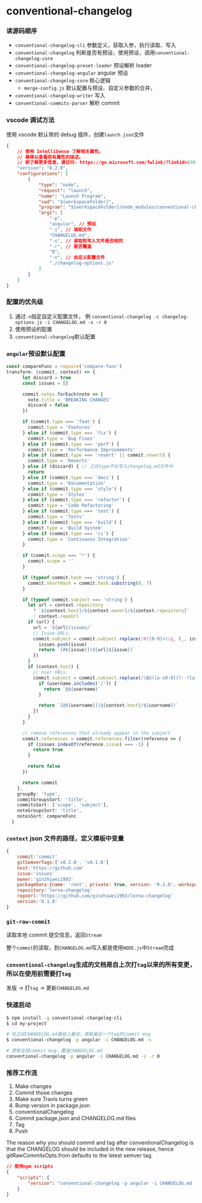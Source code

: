 # conventional-changelog

### 读源码顺序

-   `conventional-changelog-cli` 参数定义，获取入参，执行读取、写入
-   `conventional-changelog` 判断是否有预设，使用预设，调用`conventional-changelog-core`
-   `conventional-changelog-preset-loader` 预设解析 loader
-   `conventional-changelog-angular` angular 预设
-   `conventional-changelog-core` 核心逻辑
    -   `merge-config.js` 默认配置与预设、自定义参数的合并，
-   `conventional-changelog-writer` 写入
-   `conventional-commits-parser` 解析 commit

### vscode 调试方法

使用 vscode 默认带的 debug 插件，创建`launch.json`文件

```json
{
    // 使用 IntelliSense 了解相关属性。
    // 悬停以查看现有属性的描述。
    // 欲了解更多信息，请访问: https://go.microsoft.com/fwlink/?linkid=830387
    "version": "0.2.0",
    "configurations": [
        {
            "type": "node",
            "request": "launch",
            "name": "Launch Program",
            "cwd": "${workspaceFolder}",
            "program": "${workspaceFolder}/node_modules/conventional-changelog-cli/cli.js",
            "args": [
                "-p",
                "angular", // 预设
                "-i", // 读取文件
                "CHANGELOG.md",
                "-s", // 读取和写入文件是否相同
                "-r", // 是否覆盖
                "0",
                "-n", // 自定义配置文件
                "./changelog-options.js"
            ]
        }
    ]
}
```

### 配置的优先级

1. 通过`-n`指定自定义配置文件， 例 `conventional-changelog -c changelog-options.js -i CHANGELOG.md -s -r 0`
2. 使用预设的配置
3. `conventional-changelog`默认配置

### `angular`预设默认配置

```javascript
const compareFunc = require('compare-func')
transform: (commit, context) => {
      let discard = true
      const issues = []

      commit.notes.forEach(note => {
        note.title = 'BREAKING CHANGES'
        discard = false
      })

      if (commit.type === 'feat') {
        commit.type = 'Features'
      } else if (commit.type === 'fix') {
        commit.type = 'Bug Fixes'
      } else if (commit.type === 'perf') {
        commit.type = 'Performance Improvements'
      } else if (commit.type === 'revert' || commit.revert) {
        commit.type = 'Reverts'
      } else if (discard) { // 之后type不在写入changelog.md文件中
        return
      } else if (commit.type === 'docs') {
        commit.type = 'Documentation'
      } else if (commit.type === 'style') {
        commit.type = 'Styles'
      } else if (commit.type === 'refactor') {
        commit.type = 'Code Refactoring'
      } else if (commit.type === 'test') {
        commit.type = 'Tests'
      } else if (commit.type === 'build') {
        commit.type = 'Build System'
      } else if (commit.type === 'ci') {
        commit.type = 'Continuous Integration'
      }

      if (commit.scope === '*') {
        commit.scope = ''
      }

      if (typeof commit.hash === 'string') {
        commit.shortHash = commit.hash.substring(0, 7)
      }

      if (typeof commit.subject === 'string') {
        let url = context.repository
          ? `${context.host}/${context.owner}/${context.repository}`
          : context.repoUrl
        if (url) {
          url = `${url}/issues/`
          // Issue URLs.
          commit.subject = commit.subject.replace(/#([0-9]+)/g, (_, issue) => {
            issues.push(issue)
            return `[#${issue}](${url}${issue})`
          })
        }
        if (context.host) {
          // User URLs.
          commit.subject = commit.subject.replace(/\B@([a-z0-9](?:-?[a-z0-9/]){0,38})/g, (_, username) => {
            if (username.includes('/')) {
              return `@${username}`
            }

            return `[@${username}](${context.host}/${username})`
          })
        }
      }

      // remove references that already appear in the subject
      commit.references = commit.references.filter(reference => {
        if (issues.indexOf(reference.issue) === -1) {
          return true
        }

        return false
      })

      return commit
    },
    groupBy: 'type',
    commitGroupsSort: 'title',
    commitsSort: ['scope', 'subject'],
    noteGroupsSort: 'title',
    notesSort: compareFunc
  }
```

### `context` json 文件的路径，定义模板中变量

```javascript
{
    commit:'commit'
    gitSemverTags:['v0.2.0', 'v0.1.0']
    host:'https://github.com'
    issue:'issues'
    owner:'qinzhiwei1993'
    packageData:{name: 'root', private: true, version: '0.1.0', workspaces: Array(1), scripts: {…}, …}
    repository:'lerna-changelog'
    repoUrl:'https://github.com/qinzhiwei1993/lerna-changelog'
    version:'0.1.0'
}
```

### `git-raw-commit`

读取本地 commit 提交信息，返回`Stream`

整个`commit`的读取，到`CHANGELOG.md`写入都是使用`NODE.js`中`Stream`完成

### `conventional-changelog`生成的文档是自上次打`tag`以来的所有变更，所以在使用前需要打`tag`

发版 -> 打`tag` -> 更新`CHANGELOG.md`

### 快速启动

```bash
$ npm install -g conventional-changelog-cli
$ cd my-project

# 在之前CHANGELOG.md基础上叠加，更新最近一个tag的commit msg
$ conventional-changelog -p angular -i CHANGELOG.md -s

# 更新全部commit msg，覆盖CHANGELOG.md
conventional-changelog -p angular -i CHANGELOG.md -s -r 0
```

### 推荐工作流

1. Make changes
2. Commit those changes
3. Make sure Travis turns green
4. Bump version in package.json
5. conventionalChangelog
6. Commit package.json and CHANGELOG.md files
7. Tag
8. Push

The reason why you should commit and tag after conventionalChangelog is that the CHANGELOG should be included in the new release, hence gitRawCommitsOpts.from defaults to the latest semver tag.

```json
// 使用npm scripts
{
    "scripts": {
        "version": "conventional-changelog -p angular -i CHANGELOG.md -s && git add CHANGELOG.md"
    }
}
```
